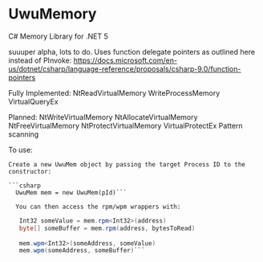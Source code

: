 # UwuMemory
C# Memory Library for .NET 5


suuuper alpha, lots to do. Uses function delegate pointers as outlined here instead of PInvoke: https://docs.microsoft.com/en-us/dotnet/csharp/language-reference/proposals/csharp-9.0/function-pointers


Fully Implemented:
  NtReadVirtualMemory
  WriteProcessMemory
  VirtualQueryEx
 
Planned:
  NtWriteVirtualMemory
  NtAllocateVirtualMemory
  NtFreeVirtualMemory
  NtProtectVirtualMemory
  VirtualProtectEx
  Pattern scanning
  
  
  
  To use:
  
    Create a new UwuMem object by passing the target Process ID to the constructor:
    
    ```csharp
      UwuMem mem = new UwuMem(pId)```
      
      You can then access the rpm/wpm wrappers with:
      
   ```csharp
      Int32 someValue = mem.rpm<Int32>(address)
      byte[] someBuffer = mem.rpm(address, bytesToRead)
      
      mem.wpm<Int32>(someAddress, someValue)
      mem.wpm(someAddress, someBuffer)```
